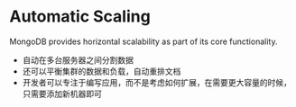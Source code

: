 # Automatic Scaling

MongoDB provides horizontal scalability as part of its core functionality.

- 自动在多台服务器之间分割数据
- 还可以平衡集群的数据和负载，自动重排文档
- 开发者可以专注于编写应用，而不是考虑如何扩展，在需要更大容量的时候，只需要添加新机器即可
